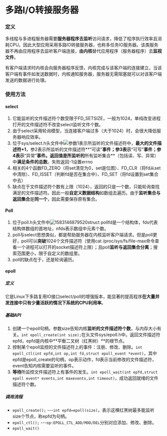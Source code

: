 # 多路I/O转接服务器

### 定义

多线程与多进程服务器需要**服务器程序去监听**访问请求，降低了程序执行效率且消耗CPU。因此大型应用采用多路IO转接服务器，也称多任务IO服务器。该类服务器不再由应用程序去监听客户端连接，**由内核**替代应用程序（服务器程序）去**监视文件**。

有客户端请求时内核会向服务器程序反馈，内核完成与该客户端的连接建立，当该客户端有事件如发送数据时，内核通知服务器，服务器无需阻塞就可以对该客户端发送的数据进行处理。

### 使用方法

#### select

1. 它能监听的文件描述符个数受限于FD_SETSIZE，一般为1024，单纯改变进程打开的文件描述符不改变select监听文件个数。
2. 由于select采用轮询模型，当连接客户端过多（大于1024）时，会很大降低服务器响应效率。
3. 位于sys/select.h头文件中![](C:\Users\86132\AppData\Roaming\Typora\typora-user-images\1583138379772.png)参数1表示所监听的文件描述符中，**最大的文件描述符+1**，参2表示所监听的文件描述符**“可读”**事件；参3表示**“可写”**事件；参4表示**“异常”**事件。返回值是所监听的**所有监听集合**（包括读、写、异常）中**满足条件的总数**。失败返回-1设置errno
4. 相关的4个函数FD_ZERO（将set清空为0，set是位图）、FD_CLR（将fd从set中清除）、FD_ISSET（判断fd是否在集合中）、FD_SET（将fd设置到set集合中去）
5. 缺点在于文件描述符个数有上限（1024），返回的只是一个数，只能轮询查找满足的文件描述符。因此一般**自定义数据结构**如数组去遍历。由于**监听集合与返回集合**是**同一个**，因此需要保存原有集合。



#### Poll

1. 位于poll.h头文件中![1583146879520](C:\Users\86132\AppData\Roaming\Typora\typora-user-images\1583146879520.png)struct pollfd是一个结构体，fds代表结构体数组的首地址，nfds表示数组中元素个数。
2. poll与select思想类似，都是帮助服务器在内核监听客户端请求。但是poll更好，poll可以**突破**1024个文件描述符（使用cat /proc/sys/fs/file-max命令查看一个进程可以打开的socket描述符上限）；且poll**监听与返回集合分离**；搜索范围更小，限于自定义的数组里。
3. poll的缺点在于，还是轮询遍历。



#### epoll

##### 定义

它是Linux下多路复用IO接口select/poll的增强版本，能显著的提高程序**在大量并发连接中只有少量活跃的情况下系统的CPU利用率**。

##### 基础API

1. 创建一个epoll句柄，参数size告知内核**监听的文件描述符个数**，与内存大小有关。`int epoll_create(int size);`在头文件sys/epoll.h中。返回文件描述符epfd，epfd是内核中**平衡二叉树（红黑树）**的根节点。
2. 控制某个epoll监控的文件描述符上的事件：注册、修改、删除。`int epoll_ctl(int epfd,int op,int fd,struct epoll_event *event)`，其中epfd是epoll_create的句柄，op表示动作，fd表示当前修改的文件描述符，event告知内核需要监听的事件。
3. **等待**所监控文件描述符上有事件的发生。`int epoll_wait(int epfd,struct epoll event* events,int maxevents,int timeout)`，成功返回就绪的文件描述符个数。

##### 调用流程

- `epoll_create();` ---`int epfd=epoll(size)`，表示这棵红黑树最多能监听size个节点，称epfd为句柄。
- `epoll_ctl();` ---`op:EPOLL_CTL_ADD/MOD/DEL`分别对应添加、修改、删除。
- `epoll_wait()`

